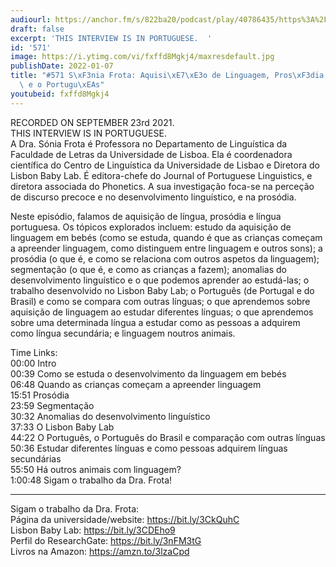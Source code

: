 ```yaml
---
audiourl: https://anchor.fm/s/822ba20/podcast/play/40786435/https%3A%2F%2Fd3ctxlq1ktw2nl.cloudfront.net%2Fstaging%2F2021-8-24%2F04100792-2bb6-ff7b-e2f5-dd7debaecc98.m4a
draft: false
excerpt: 'THIS INTERVIEW IS IN PORTUGUESE.  '
id: '571'
image: https://i.ytimg.com/vi/fxffd8Mgkj4/maxresdefault.jpg
publishDate: 2022-01-07
title: "#571 S\xF3nia Frota: Aquisi\xE7\xE3o de Linguagem, Pros\xF3dia, o Baby Lab,\
  \ e o Portugu\xEAs"
youtubeid: fxffd8Mgkj4
---
```

<div class="timelinks">

RECORDED ON SEPTEMBER 23rd 2021.  
THIS INTERVIEW IS IN PORTUGUESE.  
A Dra. Sónia Frota é Professora no Departamento de Linguística da Faculdade de Letras da Universidade de Lisboa. Ela é coordenadora científica do Centro de Linguística da Universidade de Lisbao e Diretora do Lisbon Baby Lab. É editora-chefe do Journal of Portuguese Linguistics, e diretora associada do Phonetics. A sua investigação foca-se na perceção de discurso precoce e no desenvolvimento linguístico, e na prosódia. 

Neste episódio, falamos de aquisição de língua, prosódia e língua portuguesa. Os tópicos explorados incluem: estudo da aquisição de linguagem em bebés (como se estuda, quando é que as crianças começam a apreender linguagem, como distinguem entre linguagem e outros sons); a prosódia (o que é, e como se relaciona com outros aspetos da linguagem); segmentação (o que é, e como as crianças a fazem); anomalias do desenvolvimento linguístico e o que podemos aprender ao estudá-las; o trabalho desenvolvido no Lisbon Baby Lab; o Português (de Portugal e do Brasil) e como se compara com outras línguas; o que aprendemos sobre aquisição de linguagem ao estudar diferentes línguas; o que aprendemos sobre uma determinada língua a estudar como as pessoas a adquirem como língua secundária; e linguagem noutros animais.

Time Links:  
<time>00:00</time> Intro  
<time>00:39</time> Como se estuda o desenvolvimento da linguagem em bebés  
<time>06:48</time> Quando as crianças começam a apreender linguagem  
<time>15:51</time> Prosódia  
<time>23:59</time> Segmentação  
<time>30:32</time> Anomalias do desenvolvimento linguístico  
<time>37:33</time> O Lisbon Baby Lab  
<time>44:22</time> O Português, o Português do Brasil e comparação com outras línguas  
<time>50:36</time> Estudar diferentes línguas e como pessoas adquirem línguas secundárias  
<time>55:50</time> Há outros animais com linguagem?  
<time>1:00:48</time> Sigam o trabalho da Dra. Frota!

---

Sigam o trabalho da Dra. Frota:  
Página da universidade/website: https://bit.ly/3CkQuhC  
Lisbon Baby Lab: https://bit.ly/3CDEho9  
Perfil do ResearchGate: https://bit.ly/3nFM3tG  
Livros na Amazon: https://amzn.to/3lzaCpd
</div>

